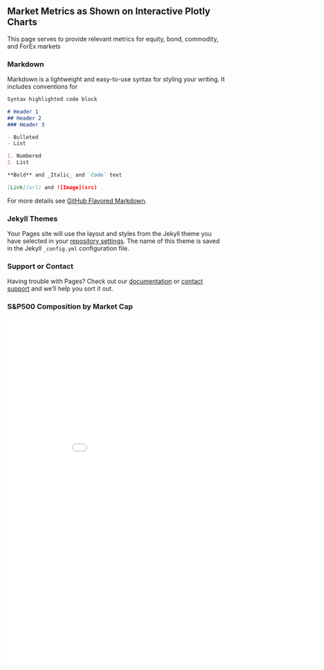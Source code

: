 ## Market Metrics as Shown on Interactive Plotly Charts

This page serves to provide relevant metrics for equity, bond, commodity, and ForEx markets

### Markdown

Markdown is a lightweight and easy-to-use syntax for styling your writing. It includes conventions for

```markdown
Syntax highlighted code block

# Header 1
## Header 2
### Header 3

- Bulleted
- List

1. Numbered
2. List

**Bold** and _Italic_ and `Code` text

[Link](url) and ![Image](src)
```

For more details see [GitHub Flavored Markdown](https://guides.github.com/features/mastering-markdown/).

### Jekyll Themes

Your Pages site will use the layout and styles from the Jekyll theme you have selected in your [repository settings](https://github.com/nishant-reddy/Market-Charts/settings). The name of this theme is saved in the Jekyll `_config.yml` configuration file.

### Support or Contact

Having trouble with Pages? Check out our [documentation](https://help.github.com/categories/github-pages-basics/) or [contact support](https://github.com/contact) and we’ll help you sort it out.


### S&P500 Composition by Market Cap
<div class="iframe_container">
<iframe width="900" height="800" frameborder="0" scrolling="no" src="//plot.ly/~nreddy37/1.embed"> </iframe>
</div>
